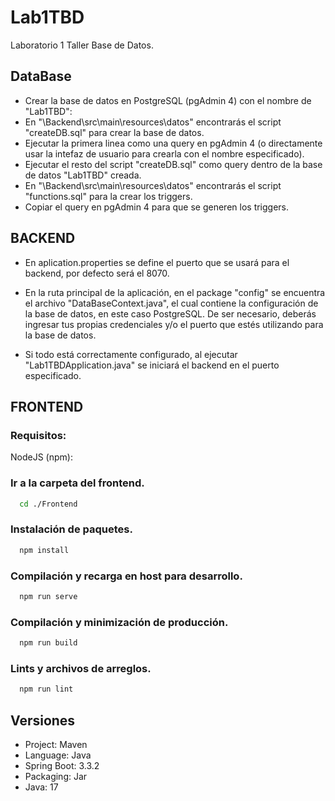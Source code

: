 
# Lab1TBD

Laboratorio 1 Taller Base de Datos.

## DataBase
- Crear la base de datos en PostgreSQL (pgAdmin 4) con el nombre de "Lab1TBD":
- En "\Backend\src\main\resources\datos" encontrarás el script "createDB.sql" para crear la base de datos.
- Ejecutar la primera linea como una query en pgAdmin 4 (o directamente usar la intefaz de usuario para crearla con el nombre especificado).
- Ejecutar el resto del script "createDB.sql" como query dentro de la base de datos "Lab1TBD" creada.
- En "\Backend\src\main\resources\datos" encontrarás el script "functions.sql" para la crear los triggers.
- Copiar el query en pgAdmin 4 para que se generen los triggers.

## BACKEND
- En aplication.properties se define el puerto que se usará para el backend, por defecto será el 8070.

- En la ruta principal de la aplicación, en el package "config" se encuentra el archivo "DataBaseContext.java", 
  el cual contiene la configuración de la base de datos, en este caso PostgreSQL. De ser necesario, deberás ingresar tus
  propias credenciales y/o el puerto que estés utilizando para la base de datos.

- Si todo está correctamente configurado, al ejecutar "Lab1TBDApplication.java" se iniciará el backend en el puerto especificado.

## FRONTEND

### Requisitos:

NodeJS (npm):

### Ir a la carpeta del frontend.

```bash
  cd ./Frontend
```
### Instalación de paquetes.

```bash
  npm install
```
### Compilación y recarga en host para desarrollo.

```bash
  npm run serve
```

### Compilación y minimización de producción.

```bash
  npm run build
```

### Lints y archivos de arreglos.

```bash
  npm run lint
```

## Versiones

- Project: Maven
- Language: Java
- Spring Boot: 3.3.2
- Packaging: Jar
- Java: 17


